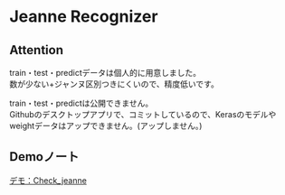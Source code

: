 # Jeanne Recognizer

## Attention
train・test・predictデータは個人的に用意しました。  
数が少ない+ジャンヌ区別つきにくいので、精度低いです。  

train・test・predictは公開できません。  
Githubのデスクトップアプリで、コミットしているので、Kerasのモデルやweightデータはアップできません。(アップしません。)  

## Demoノート
[デモ：Check_jeanne](check_jeanne.ipynb)  

